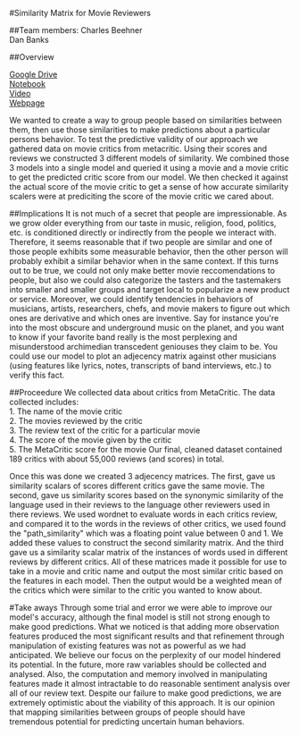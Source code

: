 #Similarity Matrix for Movie Reviewers 

##Team members:
Charles Beehner  
Dan Banks


##Overview

[Google Drive](https://drive.google.com/drive/folders/0B_2e_AVgx5V6WVljNjRpdWhmUVk?usp=sharing)      
[Notebook](https://github.tamu.edu/pages/danbanks15/Mapping-Similarity-to-Make-Predictions/Mapping%20Similarity%20to%20Make%20Predictions.html)    
[Video](https://www.youtube.com/watch?v=rmDODFpM6Js)    
[Webpage](#)   

We wanted to create a way to group people based on similarities between them, then use those similarities to make predictions about a particular persons behavior.
To test the predictive validity of our approach we gathered data on movie critics from metacritic. Using their scores and reviews we constructed 3 different models of similarity. We combined those 3 models into a single model and queried it using a movie and a movie critic to get the predicted critic score from our model. We then checked it against the actual score of the movie critic to get a sense of how accurate similarity scalers were at prediciting the score of the movie critic we cared about.

##Implications
It is not much of a secret that people are impressionable. As we grow older everything from our taste in music, religion, food, politics, etc. is conditioned directly or indirectly from the people we interact with. Therefore, it seems reasonable that if two people are similar and one of those people exhibits some measurable behavior, then the other person will probably exhibit a similar behavior when in the same context. If this turns out to be true, we could not only make better movie reccomendations to people, but also we could also categorize the tasters and the tastemakers into smaller and smaller groups and target local to popularize a new product or service. Moreover, we could identify tendencies in behaviors of musicians, artists, researchers, chefs, and movie makers to figure out which ones are derivative and which ones are inventive. Say for instance you're into the most obscure and underground music on the planet, and you want to know if your favorite band really is the most perplexing and misunderstood archimedian transcedent geniouses they claim to be. You could use our model to plot an adjecency matrix against other musicians (using features like lyrics, notes, transcripts of band interviews, etc.) to verify this fact.

##Proceedure
We collected data about critics from MetaCritic. The data collected includes:   
    1. The name of the movie critic   
    2. The movies reviewed by the critic    
    3. The review text of the critic for a particular movie   
    4. The score of the movie given by the critic   
    5. The MetaCritic score for the movie
Our final, cleaned dataset contained 189 critics with about 55,000 reviews (and scores) in total.

Once this was done we created 3 adjecency matrices. 
The first, gave us similarity scalars of scores different critics gave the same movie. 
The second, gave us similarity scores based on the synonymic similarity of the language used in their reviews to the language other reviewers used in there reviews.
We used wordnet to evaluate words in each critics review, and compared it to the words in the reviews of other critics, we used found the "path_similarity" which was a floating point value between 0 and 1. We added these values to construct the second similarity matrix.
And the third gave us a similarity scalar matrix of the instances of words used in different reviews by different critics. All of these matrices made it possible for use to take in a movie and critic name and output the most similar critic based on the features in each model. Then the output would be a weighted mean of the critics which were similar to the critic you wanted to know about.

#Take aways
Through some trial and error we were able to improve our model's accuracy, although the final model is still not strong enough to make good predictions. What we noticed is that adding more observation features produced the most significant results and that refinement through manipulation of existing features was not as powerful as we had anticipated. We believe our focus on the perplexity of our model hindered its potential. In the future, more raw variables should be collected and analysed. Also, the computation and memory involved in manipulating features made it almost intractable to do reasonable sentiment analysis over all of our review text. Despite our failure to make good predictions, we are extremely optimistic about the viability of this approach. It is our opinion that mapping similarities between groups of people should have tremendous potential for predicting uncertain human behaviors.
